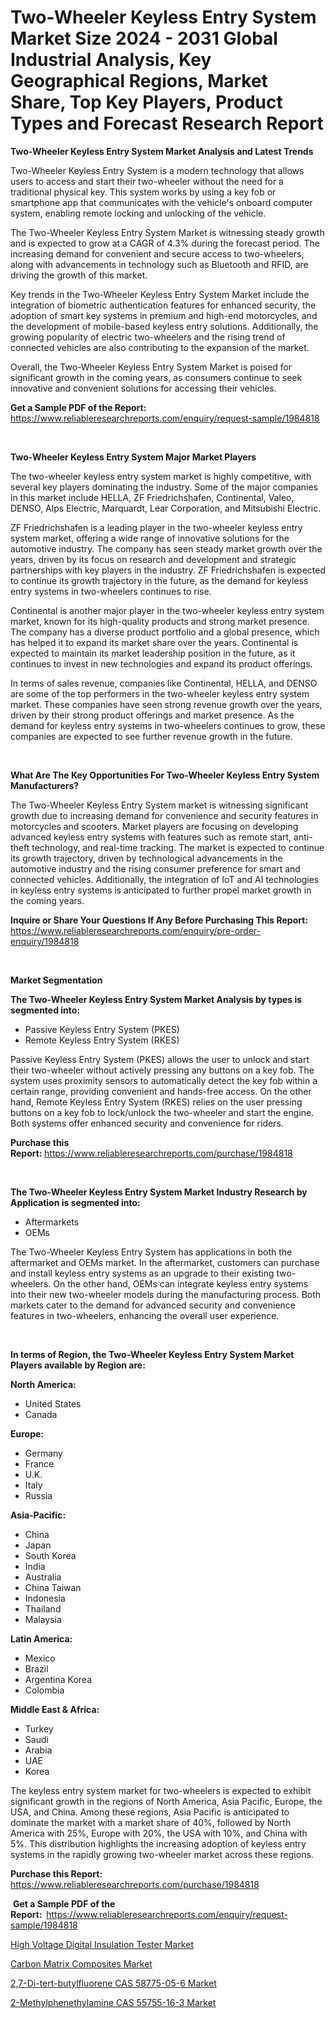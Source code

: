 <p><h1>Two-Wheeler Keyless Entry System Market Size 2024 - 2031 Global Industrial Analysis, Key Geographical Regions, Market Share, Top Key Players, Product Types and Forecast Research Report</h1></p><p><strong>Two-Wheeler Keyless Entry System Market Analysis and Latest Trends</strong></p>
<p><p>Two-Wheeler Keyless Entry System is a modern technology that allows users to access and start their two-wheeler without the need for a traditional physical key. This system works by using a key fob or smartphone app that communicates with the vehicle's onboard computer system, enabling remote locking and unlocking of the vehicle.</p><p>The Two-Wheeler Keyless Entry System Market is witnessing steady growth and is expected to grow at a CAGR of 4.3% during the forecast period. The increasing demand for convenient and secure access to two-wheelers, along with advancements in technology such as Bluetooth and RFID, are driving the growth of this market.</p><p>Key trends in the Two-Wheeler Keyless Entry System Market include the integration of biometric authentication features for enhanced security, the adoption of smart key systems in premium and high-end motorcycles, and the development of mobile-based keyless entry solutions. Additionally, the growing popularity of electric two-wheelers and the rising trend of connected vehicles are also contributing to the expansion of the market.</p><p>Overall, the Two-Wheeler Keyless Entry System Market is poised for significant growth in the coming years, as consumers continue to seek innovative and convenient solutions for accessing their vehicles.</p></p>
<p><strong>Get a Sample PDF of the Report:&nbsp;</strong> <a href="https://www.reliableresearchreports.com/enquiry/request-sample/1984818">https://www.reliableresearchreports.com/enquiry/request-sample/1984818</a></p>
<p>&nbsp;</p>
<p><strong>Two-Wheeler Keyless Entry System Major Market Players</strong></p>
<p><p>The two-wheeler keyless entry system market is highly competitive, with several key players dominating the industry. Some of the major companies in this market include HELLA, ZF Friedrichshafen, Continental, Valeo, DENSO, Alps Electric, Marquardt, Lear Corporation, and Mitsubishi Electric.</p><p>ZF Friedrichshafen is a leading player in the two-wheeler keyless entry system market, offering a wide range of innovative solutions for the automotive industry. The company has seen steady market growth over the years, driven by its focus on research and development and strategic partnerships with key players in the industry. ZF Friedrichshafen is expected to continue its growth trajectory in the future, as the demand for keyless entry systems in two-wheelers continues to rise.</p><p>Continental is another major player in the two-wheeler keyless entry system market, known for its high-quality products and strong market presence. The company has a diverse product portfolio and a global presence, which has helped it to expand its market share over the years. Continental is expected to maintain its market leadership position in the future, as it continues to invest in new technologies and expand its product offerings.</p><p>In terms of sales revenue, companies like Continental, HELLA, and DENSO are some of the top performers in the two-wheeler keyless entry system market. These companies have seen strong revenue growth over the years, driven by their strong product offerings and market presence. As the demand for keyless entry systems in two-wheelers continues to grow, these companies are expected to see further revenue growth in the future.</p></p>
<p>&nbsp;</p>
<p><strong>What Are The Key Opportunities For Two-Wheeler Keyless Entry System Manufacturers?</strong></p>
<p><p>The Two-Wheeler Keyless Entry System market is witnessing significant growth due to increasing demand for convenience and security features in motorcycles and scooters. Market players are focusing on developing advanced keyless entry systems with features such as remote start, anti-theft technology, and real-time tracking. The market is expected to continue its growth trajectory, driven by technological advancements in the automotive industry and the rising consumer preference for smart and connected vehicles. Additionally, the integration of IoT and AI technologies in keyless entry systems is anticipated to further propel market growth in the coming years.</p></p>
<p><strong>Inquire or Share Your Questions If Any Before Purchasing This Report:</strong> <a href="https://www.reliableresearchreports.com/enquiry/pre-order-enquiry/1984818">https://www.reliableresearchreports.com/enquiry/pre-order-enquiry/1984818</a></p>
<p>&nbsp;</p>
<p><strong>Market Segmentation</strong></p>
<p><strong>The Two-Wheeler Keyless Entry System Market Analysis by types is segmented into:</strong></p>
<p><ul><li>Passive Keyless Entry System (PKES)</li><li>Remote Keyless Entry System (RKES)</li></ul></p>
<p><p>Passive Keyless Entry System (PKES) allows the user to unlock and start their two-wheeler without actively pressing any buttons on a key fob. The system uses proximity sensors to automatically detect the key fob within a certain range, providing convenient and hands-free access. On the other hand, Remote Keyless Entry System (RKES) relies on the user pressing buttons on a key fob to lock/unlock the two-wheeler and start the engine. Both systems offer enhanced security and convenience for riders.</p></p>
<p><strong>Purchase this Report:&nbsp;</strong><a href="https://www.reliableresearchreports.com/purchase/1984818">https://www.reliableresearchreports.com/purchase/1984818</a></p>
<p>&nbsp;</p>
<p><strong>The Two-Wheeler Keyless Entry System Market Industry Research by Application is segmented into:</strong></p>
<p><ul><li>Aftermarkets</li><li>OEMs</li></ul></p>
<p><p>The Two-Wheeler Keyless Entry System has applications in both the aftermarket and OEMs market. In the aftermarket, customers can purchase and install keyless entry systems as an upgrade to their existing two-wheelers. On the other hand, OEMs can integrate keyless entry systems into their new two-wheeler models during the manufacturing process. Both markets cater to the demand for advanced security and convenience features in two-wheelers, enhancing the overall user experience.</p></p>
<p>&nbsp;</p>
<p><strong>In terms of Region, the Two-Wheeler Keyless Entry System Market Players available by Region are:</strong></p>
<p>
    <p> <strong> North America: </strong>
        <ul>
            <li>United States</li>
            <li>Canada</li>
        </ul>
        </p> 
    <p> <strong> Europe: </strong>
        <ul>
            <li>Germany</li>
            <li>France</li>
            <li>U.K.</li>
            <li>Italy</li>
            <li>Russia</li>
        </ul>
        </p> 
    <p> <strong> Asia-Pacific: </strong>
        <ul>
            <li>China</li>
            <li>Japan</li>
            <li>South Korea</li>
            <li>India</li>
            <li>Australia</li>
            <li>China Taiwan</li>
            <li>Indonesia</li>
            <li>Thailand</li>
            <li>Malaysia</li>
        </ul>
        </p> 
    <p> <strong> Latin America: </strong>
        <ul>
            <li>Mexico</li>
            <li>Brazil</li>
            <li>Argentina Korea</li>
            <li>Colombia</li>
        </ul>
        </p> 
    <p> <strong> Middle East & Africa: </strong>
        <ul>
            <li>Turkey</li>
            <li>Saudi</li>
            <li>Arabia</li>
            <li>UAE</li>
            <li>Korea</li>
        </ul>
    </p>
    </p>
<p><p>The keyless entry system market for two-wheelers is expected to exhibit significant growth in the regions of North America, Asia Pacific, Europe, the USA, and China. Among these regions, Asia Pacific is anticipated to dominate the market with a market share of 40%, followed by North America with 25%, Europe with 20%, the USA with 10%, and China with 5%. This distribution highlights the increasing adoption of keyless entry systems in the rapidly growing two-wheeler market across these regions.</p></p>
<p><strong>Purchase this Report: </strong><a href="https://www.reliableresearchreports.com/purchase/1984818">https://www.reliableresearchreports.com/purchase/1984818</a></p>
<p>&nbsp;<strong>Get a Sample PDF of the Report:&nbsp;&nbsp;</strong><a href="https://www.reliableresearchreports.com/enquiry/request-sample/1984818">https://www.reliableresearchreports.com/enquiry/request-sample/1984818</a></p>
<p><strong></strong></p>
<p><p><a href="https://funky-papaya-cf4.notion.site/High-Voltage-Digital-Insulation-Tester-Market-Size-Global-Industry-Overview-Market-Segmentation-an-833702915eda4307893972f5c2bbbb80">High Voltage Digital Insulation Tester Market</a></p><p><a href="https://view.publitas.com/reportprime-1/carbon-matrix-composites-market-research-report-provides-critical-insights-that-can-help-shape-business-development-and-investment-strategies/">Carbon Matrix Composites Market</a></p><p><a href="https://view.publitas.com/reportprime-1/global-27-di-tert-butylfluorene-cas-58775-05-6-market-size-and-market-trends-insights-and-projections-from-2023-to-2030/">2,7-Di-tert-butylfluorene CAS 58775-05-6 Market</a></p><p><a href="https://view.publitas.com/reportprime-1/2-methylphenethylamine-cas-55755-16-3-market-size-and-growth-market-segmentation-regional-and-country-breakdowns-and-market-trends-for-period-from-2023-2030/">2-Methylphenethylamine CAS 55755-16-3 Market</a></p></p>